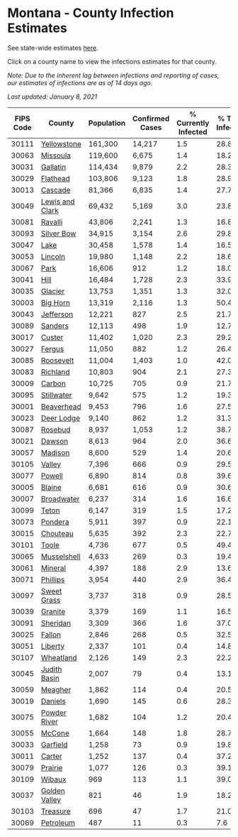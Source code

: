 # Montana - County Infection Estimates

See state-wide estimates [here](/infections/us-mt).

Click on a county name to view the infections estimates for that county.

*Note: Due to the inherent lag between infections and reporting of cases, our estimates of infections are as of 14 days ago.*

*Last updated: January 8, 2021*

|   FIPS Code |                             County |   Population |   Confirmed Cases |   % Currently Infected |   % Total Infected |
|-------------|------------------------------------|--------------|-------------------|------------------------|--------------------|
|       30111 |         [Yellowstone](yellowstone) |      161,300 |            14,217 |                    1.5 |               28.8 |
|       30063 |               [Missoula](missoula) |      119,600 |             6,675 |                    1.4 |               18.2 |
|       30031 |               [Gallatin](gallatin) |      114,434 |             9,879 |                    2.2 |               28.3 |
|       30029 |               [Flathead](flathead) |      103,806 |             9,123 |                    1.8 |               28.9 |
|       30013 |                 [Cascade](cascade) |       81,366 |             6,835 |                    1.4 |               27.7 |
|       30049 | [Lewis and Clark](lewis-and-clark) |       69,432 |             5,169 |                    3.0 |               23.8 |
|       30081 |                 [Ravalli](ravalli) |       43,806 |             2,241 |                    1.3 |               16.8 |
|       30093 |           [Silver Bow](silver-bow) |       34,915 |             3,154 |                    2.6 |               29.8 |
|       30047 |                       [Lake](lake) |       30,458 |             1,578 |                    1.4 |               16.5 |
|       30053 |                 [Lincoln](lincoln) |       19,980 |             1,148 |                    2.2 |               18.6 |
|       30067 |                       [Park](park) |       16,606 |               912 |                    1.2 |               18.0 |
|       30041 |                       [Hill](hill) |       16,484 |             1,728 |                    2.3 |               33.9 |
|       30035 |                 [Glacier](glacier) |       13,753 |             1,351 |                    1.3 |               32.0 |
|       30003 |               [Big Horn](big-horn) |       13,319 |             2,116 |                    1.3 |               50.4 |
|       30043 |             [Jefferson](jefferson) |       12,221 |               827 |                    2.5 |               21.7 |
|       30089 |                 [Sanders](sanders) |       12,113 |               498 |                    1.9 |               12.7 |
|       30017 |                   [Custer](custer) |       11,402 |             1,020 |                    2.3 |               29.2 |
|       30027 |                   [Fergus](fergus) |       11,050 |               882 |                    1.2 |               26.4 |
|       30085 |             [Roosevelt](roosevelt) |       11,004 |             1,403 |                    1.0 |               42.0 |
|       30083 |               [Richland](richland) |       10,803 |               904 |                    2.1 |               27.3 |
|       30009 |                   [Carbon](carbon) |       10,725 |               705 |                    0.9 |               21.7 |
|       30095 |           [Stillwater](stillwater) |        9,642 |               575 |                    1.2 |               19.3 |
|       30001 |           [Beaverhead](beaverhead) |        9,453 |               796 |                    1.6 |               27.5 |
|       30023 |           [Deer Lodge](deer-lodge) |        9,140 |               862 |                    1.2 |               31.3 |
|       30087 |                 [Rosebud](rosebud) |        8,937 |             1,053 |                    1.2 |               38.7 |
|       30021 |                   [Dawson](dawson) |        8,613 |               964 |                    2.0 |               36.6 |
|       30057 |                 [Madison](madison) |        8,600 |               529 |                    1.4 |               20.6 |
|       30105 |                   [Valley](valley) |        7,396 |               666 |                    0.9 |               29.5 |
|       30077 |                   [Powell](powell) |        6,890 |               814 |                    0.8 |               39.6 |
|       30005 |                   [Blaine](blaine) |        6,681 |               616 |                    0.9 |               30.6 |
|       30007 |           [Broadwater](broadwater) |        6,237 |               314 |                    1.6 |               16.6 |
|       30099 |                     [Teton](teton) |        6,147 |               319 |                    1.5 |               17.2 |
|       30073 |                 [Pondera](pondera) |        5,911 |               397 |                    0.9 |               22.1 |
|       30015 |               [Chouteau](chouteau) |        5,635 |               392 |                    2.3 |               22.7 |
|       30101 |                     [Toole](toole) |        4,736 |               677 |                    0.5 |               49.4 |
|       30065 |         [Musselshell](musselshell) |        4,633 |               269 |                    0.3 |               19.4 |
|       30061 |                 [Mineral](mineral) |        4,397 |               188 |                    2.9 |               13.6 |
|       30071 |               [Phillips](phillips) |        3,954 |               440 |                    2.9 |               36.4 |
|       30097 |         [Sweet Grass](sweet-grass) |        3,737 |               318 |                    0.9 |               28.5 |
|       30039 |                 [Granite](granite) |        3,379 |               169 |                    1.1 |               16.5 |
|       30091 |               [Sheridan](sheridan) |        3,309 |               366 |                    1.6 |               37.0 |
|       30025 |                   [Fallon](fallon) |        2,846 |               268 |                    0.5 |               32.5 |
|       30051 |                 [Liberty](liberty) |        2,337 |               101 |                    0.4 |               14.8 |
|       30107 |             [Wheatland](wheatland) |        2,126 |               149 |                    2.3 |               22.2 |
|       30045 |       [Judith Basin](judith-basin) |        2,007 |                79 |                    0.4 |               13.1 |
|       30059 |                 [Meagher](meagher) |        1,862 |               114 |                    0.4 |               20.5 |
|       30019 |                 [Daniels](daniels) |        1,690 |               145 |                    0.6 |               28.3 |
|       30075 |       [Powder River](powder-river) |        1,682 |               104 |                    1.2 |               20.4 |
|       30055 |                   [McCone](mccone) |        1,664 |               148 |                    1.8 |               28.7 |
|       30033 |               [Garfield](garfield) |        1,258 |                73 |                    0.9 |               19.8 |
|       30011 |                   [Carter](carter) |        1,252 |               137 |                    0.4 |               37.2 |
|       30079 |                 [Prairie](prairie) |        1,077 |               126 |                    0.3 |               39.1 |
|       30109 |                   [Wibaux](wibaux) |          969 |               113 |                    1.1 |               39.0 |
|       30037 |     [Golden Valley](golden-valley) |          821 |                46 |                    1.9 |               18.2 |
|       30103 |               [Treasure](treasure) |          696 |                47 |                    1.7 |               21.0 |
|       30069 |             [Petroleum](petroleum) |          487 |                11 |                    0.3 |                7.6 |